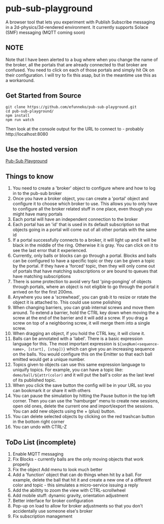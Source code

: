 # pub-sub-playground

A browser tool that lets you experiment with Publish Subscribe messaging in a 2d-physics/3d-rendered environment. It currently supports Solace (SMF) messaging (MQTT coming soon)

## NOTE

Note that I have been alerted to a bug where when you change the name of the broker, all the portals that are already connected to that broker are confused. You need to click on each of those portals and simply hit Ok on their configuration. I will try to fix this asap, but in the meantime use this as a workaround.

## Get Started from Source
```
git clone https://github.com/efunneko/pub-sub-playground.git
cd pub-sub-playground/
npm install
npm run watch
```
Then look at the console output for the URL to connect to - probably http://localhost:8080


## Use the hosted version

[Pub-Sub Playground](http://pub-sub-playground.s3-website.us-east-2.amazonaws.com/)

## Things to know
1. You need to create a 'broker' object to configure where and how to log in to the pub-sub broker
1. Once you have a broker object, you can create a 'portal' object and configure it to choose which broker to use. This allows you to only have to configure all the broker related stuff in one place, even though you might have many portals
1. Each portal will have an independent connection to the broker
1. Each portal has an 'id' that is used in its default subscription so that objects going in a portal will come out of all other portals with the same id
1. If a portal successfully connects to a broker, it will light up and it will be black in the middle of the ring. Otherwise it is gray. You can click on it to see the last error that it experienced.
1. Currently, only balls or blocks can go through a portal. Blocks and balls can be configured to have a specific topic or they can be given a topic by the portal. If they have a 'forced' topic, then they will only come out of portals that have matching subscriptions or are bound to queues that have matching subscriptions
1. There is some protection to avoid very fast 'ping-ponging' of objects through portals, where an object is not eligible to go through the portal it arrived on for the first 200ms. 
1. Anywhere you see a 'screwhead', you can grab it to resize or rotate the object it is attached to. This could use some polishing
1. When changing barriers, you can grab internal screws and move them around. To extend a barrier, hold the CTRL key down when moving the a screw at the end of the barrier and it will add a screw. If you drag a screw on top of a neighboring screw, it will merge them into a single screw.
1. When dragging an object, if you hold the CTRL key, it will clone it. 
1. Balls can be annotated with a 'label'. There is a basic expression language for this. The most important expression is `${seqNum(<sequence-name>, [start], [step])}` which can give you an increasing sequence on the balls. You would configure this on the Emitter so that each ball emitted would get a unique number.
1. Topics given to objects can use this same expression language to uniquify topics. For example, you can have a topic like: `demo/ball/${attr(color)` and it will put the ball's color as the last level of its published topic.
1. When you click the save button the config will be in your URL so you can bookmark it or share it with others
1. You can pause the simulation by hitting the Pause button in the top left corner. Then you can use the 'hamburger' menu to create new sessions, open old ones, delete the current one and import/export the sessions. You can add new objects using the + (plus) button.
1. You can delete selected objects by clicking on the red trashcan button in the bottom right corner
1. You can undo with CTRL-Z


## ToDo List (incomplete)

1. Enable MQTT messaging
1. Fix Blocks - currently balls are the only moving objects that work properly
1. Fix the object Add menu to look much better
1. Add a 'function' object that can do things when hit by a ball. For example, delete the ball that hit it and create a new one of a different color and topic - this simulates a micro-service issuing a reply
1. Add the abiltity to zoom the view with CTRL-scrollwheel
1. Add mobile stuff: dynamic gravity, orientation adjustment
2. Better interface for broker configuration
3. Pop-up on load to allow for broker adjustments so that you don't accidentally use someone else's broker
4. Fix subscription management

